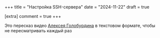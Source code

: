 +++
title = "Настройка SSH-сервера"
date = "2024-11-22"
draft = true

[extra]
comment = true
+++

Это пересказ видео [Алексея Голобурдина]() в текстовом формате, чтобы не пересматривать каждый раз
